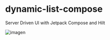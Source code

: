 # dynamic-list-compose
 Server Driven UI with Jetpack Compose and Hilt

![imagen](https://user-images.githubusercontent.com/7097754/156585339-3ba3146d-c651-4047-a4e8-9777d7210cee.png)
